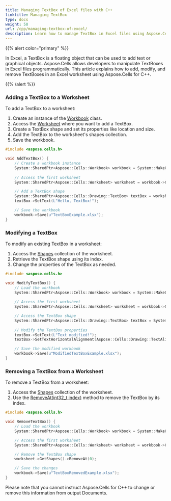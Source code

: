 ```yaml
---
title: Managing TextBox of Excel files with C++
linktitle: Managing TextBox
type: docs
weight: 50
url: /cpp/managing-textbox-of-excel/
description: Learn how to manage TextBox in Excel files using Aspose.Cells with C++.
---
```


{{% alert color="primary" %}}

In Excel, a TextBox is a floating object that can be used to add text or graphical objects. Aspose.Cells allows developers to manipulate TextBoxes in Excel files programmatically. This article explains how to add, modify, and remove TextBoxes in an Excel worksheet using Aspose.Cells for C++.

{{% /alert %}}

### **Adding a TextBox to a Worksheet**
To add a TextBox to a worksheet:

1. Create an instance of the [Workbook](https://reference.aspose.com/cells/cpp/aspose.cells/workbook/) class.
2. Access the [Worksheet](https://reference.aspose.com/cells/cpp/aspose.cells/worksheet/) where you want to add a TextBox.
3. Create a TextBox shape and set its properties like location and size.
4. Add the TextBox to the worksheet's shapes collection.
5. Save the workbook.

```cpp
#include <aspose.cells.h>

void AddTextBox() {
    // Create a workbook instance
    System::SharedPtr<Aspose::Cells::Workbook> workbook = System::MakeObject<Aspose::Cells::Workbook>();
    
    // Access the first worksheet
    System::SharedPtr<Aspose::Cells::Worksheet> worksheet = workbook->GetWorksheets()->GetItem(0);

    // Add a TextBox shape
    System::SharedPtr<Aspose::Cells::Drawing::TextBox> textBox = worksheet->GetShapes()->AddTextBox(2, 2, 100, 50);
    textBox->SetText(L"Hello, TextBox!");

    // Save the workbook
    workbook->Save(u"TextBoxExample.xlsx");
}
```

### **Modifying a TextBox**
To modify an existing TextBox in a worksheet:

1. Access the [Shapes](https://reference.aspose.com/cells/cpp/aspose.cells.drawing/shape/) collection of the worksheet.
2. Retrieve the TextBox shape using its index.
3. Change the properties of the TextBox as needed.

```cpp
#include <aspose.cells.h>

void ModifyTextBox() {
    // Load the workbook
    System::SharedPtr<Aspose::Cells::Workbook> workbook = System::MakeObject<Aspose::Cells::Workbook>(u"TextBoxExample.xlsx");
    
    // Access the first worksheet
    System::SharedPtr<Aspose::Cells::Worksheet> worksheet = workbook->GetWorksheets()->GetItem(0);

    // Access the TextBox shape
    System::SharedPtr<Aspose::Cells::Drawing::TextBox> textBox = System::DynamicCast<Aspose::Cells::Drawing::TextBox>(worksheet->GetShapes()->GetItem(0));
    
    // Modify the TextBox properties
    textBox->SetText(L"Text modified!");
    textBox->SetTextHorizontalAlignment(Aspose::Cells::Drawing::TextAlignmentType::Center);

    // Save the modified workbook
    workbook->Save(u"ModifiedTextBoxExample.xlsx");
}
```

### **Removing a TextBox from a Worksheet**
To remove a TextBox from a worksheet:

1. Access the [Shapes](https://reference.aspose.com/cells/cpp/aspose.cells.drawing/shape/) collection of the worksheet.
2. Use the [RemoveAt(int32_t index)](https://reference.aspose.com/cells/cpp/aspose.cells.drawing/shapecollection/removeat/) method to remove the TextBox by its index.

```cpp
#include <aspose.cells.h>

void RemoveTextBox() {
    // Load the workbook
    System::SharedPtr<Aspose::Cells::Workbook> workbook = System::MakeObject<Aspose::Cells::Workbook>(u"ModifiedTextBoxExample.xlsx");

    // Access the first worksheet
    System::SharedPtr<Aspose::Cells::Worksheet> worksheet = workbook->GetWorksheets()->GetItem(0);

    // Remove the TextBox shape
    worksheet->GetShapes()->RemoveAt(0);

    // Save the changes
    workbook->Save(u"TextBoxRemovedExample.xlsx");
}
```

Please note that you cannot instruct Aspose.Cells for C++ to change or remove this information from output Documents.